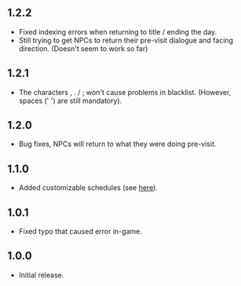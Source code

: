 ## 1.2.2
- Fixed indexing errors when returning to title / ending the day. 
- Still trying to get NPCs to return their pre-visit dialogue and facing direction. (Doesn't seem to work so far)

## 1.2.1
- The characters , . / ; won't cause problems in blacklist. (However, spaces (' ') are still mandatory).

## 1.2.0
- Bug fixes, NPCs will return to what they were doing pre-visit.

## 1.1.0
- Added customizable schedules (see [here](https://github.com/misty-spring/FarmhouseVisits/blob/main/README.md)).

## 1.0.1
- Fixed typo that caused error in-game.

## 1.0.0
- Initial release. 
